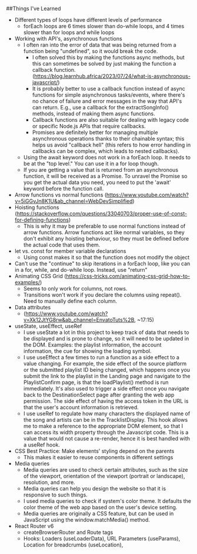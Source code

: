 ##Things I've Learned
* Different types of loops have different levels of performance
    * forEach loops are 6 times slower than do-while loops, and 4 times slower than for loops and while loops
* Working with API's, asynchronous functions
    * I often ran into the error of data that was being returned from a function being "undefined", so it would break the code. 
        * I often solved this by making the functions async methods, but this can sometimes be solved by just making the function a callback function. (https://blog.learnhub.africa/2023/07/24/what-is-asynchronous-javascript/) 
        * It is probably better to use a callback function instead of async functions for simple asynchronous tasks/events, where there's no chance of failure and error messages in the way that API's can return. E.g., use a callback for the extractSongInfo() methods, instead of making them async functions.
        * Callback functions are also suitable for dealing with legacy code or specific Node.js APIs that require callbacks.
        * Promises are definitely better for managing multiple asynchronous operations thanks to their chainable syntax; this helps us avoid "callback hell" (this refers to how error handling in callbacks can be complex, which leads to nested callbacks).
    * Using the await keyword does not work in a forEach loop. It needs to be at the "top level." You can use it in a for loop though.
    * If you are getting a value that is returned from an asynchronous function, it will be received as a Promise. To unravel the Promise so you get the actual data you need, you need to put the 'await' keyword before the function call. 
* Arrow functions vs normal functions (https://www.youtube.com/watch?v=5iGGvJn8K1U&ab_channel=WebDevSimplified)
* Hoisting functions (https://stackoverflow.com/questions/33040703/proper-use-of-const-for-defining-functions)
    * This is why it may be preferable to use normal functions instead of arrow functions. Arrow functions act like normal variables, so they don't exhibit any hoisting behaviour, so they must be defined before the actual code that uses them.
* let vs. const for member variable declarations
    * Using const makes it so that the function does not modify the object 
* Can't use the "continue" to skip iterations in a forEach loop, like you can in a for, while, and do-while loop. Instead, use "return"
* Animating CSS Grid (https://css-tricks.com/animating-css-grid-how-to-examples/)
    * Seems to only work for columns, not rows.
    * Transitions won't work if you declare the columns using repeat(). Need to manually define each column.  
* Data attributes
    * (https://www.youtube.com/watch?v=Xk12JtYG8rw&ab_channel=EnvatoTuts%2B, ~17:15)
* useState, useEffect, useRef
    * I use useState a lot in this project to keep track of data that needs to be displayed and is prone to change, so it will need to be updated in the DOM. Examples: the playlist information, the account information, the cue for showing the loading symbol. 
    * I use useEffect a few times to run a function as a side effect to a value changing. For example, the side effect of the source platform or the submitted playlist ID being changed, which happens once you submit the link to the playlist in the Landing page and navigate to the PlaylistConfirm page, is that the loadPlaylist() method is run immediately. It's also used to trigger a side effect once you navigate back to the DestinationSelect page after granting the web app permission. The side effect of having the access token in the URL is that the user's account information is retrieved.
    * I use useRef to regulate how many characters the displayed name of the song and artists can be in the TracklistDisplay. This hook allows me to make a reference to the appropriate DOM element, so that I can access its width property through the Javascript code. This is a value that would not cause a re-render, hence it is best handled with a useRef hook.
* CSS Best Practice: Make elements' styling depend on the parents
    * This makes it easier to reuse components in different settings
* Media queries
    * Media queries are used to check certain attributes, such as the size of the viewport, orientation of the viewport (portrait or landscape), resolution, and more.
    * Media queries can help you design the website so that it is responsive to such things.
    * I used media queries to check if system's color theme. It defaults the color theme of the web app based on the user's device setting.
    * Media queries are originally a CSS feature, but can be used in JavaScript using the window.matchMedia() method.
* React Router v6
    * createBrowserRouter and Route tags
    * Hooks: Loaders (useLoaderData), URL Parameters (useParams), Location for breadcrumbs (useLocation), 
